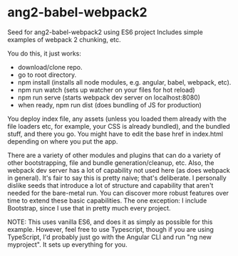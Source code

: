 # ang2-babel-webpack2
Seed for ang2-babel-webpack2 using ES6 project
Includes simple examples of webpack 2 chunking, etc.

You do this, it just works:

- download/clone repo.
- go to root directory.
- npm install (installs all node modules, e.g. angular, babel, webpack, etc).
- npm run watch (sets up watcher on your files for hot reload)
- npm run serve (starts webpack dev server on localhost:8080)
- when ready, npm run dist (does bundling of JS for production)

You deploy index file, any assets (unless you loaded them already with the file loaders etc, for example, your CSS is already bundled), and the bundled stuff, and there you go. You might have to edit the base href in index.html depending on where you put the app. 

There are a variety of other modules and plugins that can do a variety of other bootstrapping, file and bundle generation/cleanup, etc. Also, the webpack dev server has a lot of capability not used here (as does webpack in general). It's fair to say this is pretty naive; that's deliberate. I personally dislike seeds that introduce a lot of structure and capability that aren't needed for the bare-metal run. You can discover more robust features over time to extend these basic capabilities. The one exception: I include Bootstrap, since I use that in pretty much every project. 

NOTE: This uses vanilla ES6, and does it as simply as possible for this example. However, feel free to use Typescript, though if you are using TypeScript, I'd probably just go with the Angular CLI and run "ng new myproject". It sets up everything for you. 
